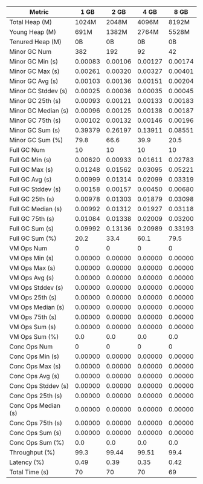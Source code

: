 | Metric | 1 GB | 2 GB | 4 GB | 8 GB |
|------|----|----|----|----|
| Total Heap (M) | 1024M | 2048M | 4096M | 8192M |
| Young Heap (M) | 691M | 1382M | 2764M | 5528M |
| Tenured Heap (M) | 0B | 0B | 0B | 0B |
| Minor GC Num | 382 | 192 | 92 | 42 |
| Minor GC Min (s) | 0.00083 | 0.00106 | 0.00127 | 0.00174 |
| Minor GC Max (s) | 0.00261 | 0.00320 | 0.00327 | 0.00401 |
| Minor GC Avg (s) | 0.00103 | 0.00136 | 0.00151 | 0.00204 |
| Minor GC Stddev (s) | 0.00025 | 0.00036 | 0.00035 | 0.00045 |
| Minor GC 25th (s) | 0.00093 | 0.00121 | 0.00133 | 0.00183 |
| Minor GC Median (s) | 0.00096 | 0.00125 | 0.00138 | 0.00187 |
| Minor GC 75th (s) | 0.00102 | 0.00132 | 0.00146 | 0.00196 |
| Minor GC Sum (s) | 0.39379 | 0.26197 | 0.13911 | 0.08551 |
| Minor GC Sum (%) | 79.8 | 66.6 | 39.9 | 20.5 |
| Full GC Num | 10 | 10 | 10 | 10 |
| Full GC Min (s) | 0.00620 | 0.00933 | 0.01611 | 0.02783 |
| Full GC Max (s) | 0.01248 | 0.01562 | 0.03095 | 0.05221 |
| Full GC Avg (s) | 0.00999 | 0.01314 | 0.02099 | 0.03319 |
| Full GC Stddev (s) | 0.00158 | 0.00157 | 0.00450 | 0.00680 |
| Full GC 25th (s) | 0.00978 | 0.01303 | 0.01879 | 0.03098 |
| Full GC Median (s) | 0.00992 | 0.01312 | 0.01927 | 0.03118 |
| Full GC 75th (s) | 0.01084 | 0.01338 | 0.02009 | 0.03200 |
| Full GC Sum (s) | 0.09992 | 0.13136 | 0.20989 | 0.33193 |
| Full GC Sum (%) | 20.2 | 33.4 | 60.1 | 79.5 |
| VM Ops Num | 0 | 0 | 0 | 0 |
| VM Ops Min (s) | 0.00000 | 0.00000 | 0.00000 | 0.00000 |
| VM Ops Max (s) | 0.00000 | 0.00000 | 0.00000 | 0.00000 |
| VM Ops Avg (s) | 0.00000 | 0.00000 | 0.00000 | 0.00000 |
| VM Ops Stddev (s) | 0.00000 | 0.00000 | 0.00000 | 0.00000 |
| VM Ops 25th (s) | 0.00000 | 0.00000 | 0.00000 | 0.00000 |
| VM Ops Median (s) | 0.00000 | 0.00000 | 0.00000 | 0.00000 |
| VM Ops 75th (s) | 0.00000 | 0.00000 | 0.00000 | 0.00000 |
| VM Ops Sum (s) | 0.00000 | 0.00000 | 0.00000 | 0.00000 |
| VM Ops Sum (%) | 0.0 | 0.0 | 0.0 | 0.0 |
| Conc Ops Num | 0 | 0 | 0 | 0 |
| Conc Ops Min (s) | 0.00000 | 0.00000 | 0.00000 | 0.00000 |
| Conc Ops Max (s) | 0.00000 | 0.00000 | 0.00000 | 0.00000 |
| Conc Ops Avg (s) | 0.00000 | 0.00000 | 0.00000 | 0.00000 |
| Conc Ops Stddev (s) | 0.00000 | 0.00000 | 0.00000 | 0.00000 |
| Conc Ops 25th (s) | 0.00000 | 0.00000 | 0.00000 | 0.00000 |
| Conc Ops Median (s) | 0.00000 | 0.00000 | 0.00000 | 0.00000 |
| Conc Ops 75th (s) | 0.00000 | 0.00000 | 0.00000 | 0.00000 |
| Conc Ops Sum (s) | 0.00000 | 0.00000 | 0.00000 | 0.00000 |
| Conc Ops Sum (%) | 0.0 | 0.0 | 0.0 | 0.0 |
| Throughput (%) | 99.3 | 99.44 | 99.51 | 99.4 |
| Latency (%) | 0.49 | 0.39 | 0.35 | 0.42 |
| Total Time (s) | 70 | 70 | 70 | 69 |
